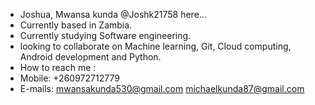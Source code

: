-  Joshua, Mwansa kunda @Joshk21758 here...
-  Currently based in Zambia.
- Currently studying Software engineering.
- looking to collaborate on Machine learning, Git, Cloud computing, Android development and Python.
- How to reach me :
- Mobile: +260972712779
- E-mails: mwansakunda530@gmail.com
           michaelkunda87@gmail.com

